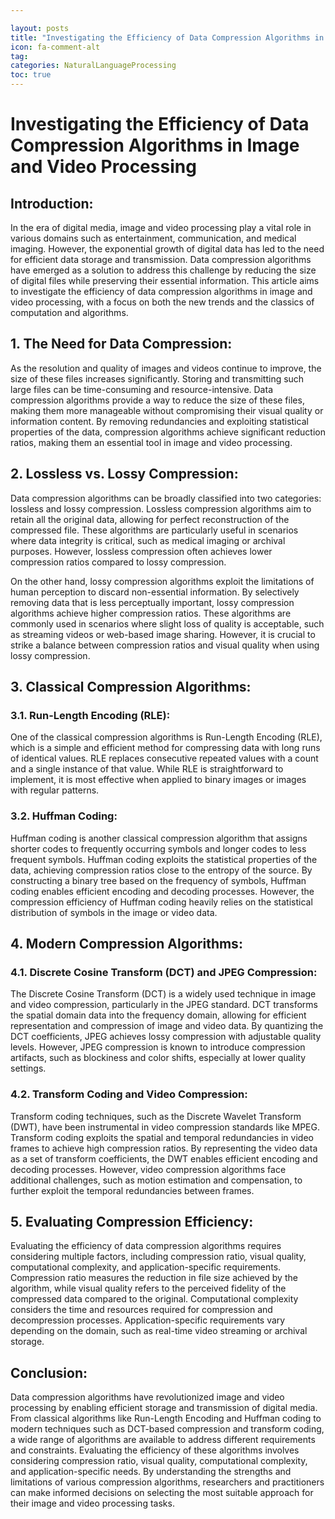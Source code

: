 ```yaml
---

layout: posts
title: "Investigating the Efficiency of Data Compression Algorithms in Image and Video Processing"
icon: fa-comment-alt
tag:      
categories: NaturalLanguageProcessing
toc: true
---
```




# Investigating the Efficiency of Data Compression Algorithms in Image and Video Processing

## Introduction:

In the era of digital media, image and video processing play a vital role in various domains such as entertainment, communication, and medical imaging. However, the exponential growth of digital data has led to the need for efficient data storage and transmission. Data compression algorithms have emerged as a solution to address this challenge by reducing the size of digital files while preserving their essential information. This article aims to investigate the efficiency of data compression algorithms in image and video processing, with a focus on both the new trends and the classics of computation and algorithms.

## 1. The Need for Data Compression:

As the resolution and quality of images and videos continue to improve, the size of these files increases significantly. Storing and transmitting such large files can be time-consuming and resource-intensive. Data compression algorithms provide a way to reduce the size of these files, making them more manageable without compromising their visual quality or information content. By removing redundancies and exploiting statistical properties of the data, compression algorithms achieve significant reduction ratios, making them an essential tool in image and video processing.

## 2. Lossless vs. Lossy Compression:

Data compression algorithms can be broadly classified into two categories: lossless and lossy compression. Lossless compression algorithms aim to retain all the original data, allowing for perfect reconstruction of the compressed file. These algorithms are particularly useful in scenarios where data integrity is critical, such as medical imaging or archival purposes. However, lossless compression often achieves lower compression ratios compared to lossy compression.

On the other hand, lossy compression algorithms exploit the limitations of human perception to discard non-essential information. By selectively removing data that is less perceptually important, lossy compression algorithms achieve higher compression ratios. These algorithms are commonly used in scenarios where slight loss of quality is acceptable, such as streaming videos or web-based image sharing. However, it is crucial to strike a balance between compression ratios and visual quality when using lossy compression.

## 3. Classical Compression Algorithms:

### 3.1. Run-Length Encoding (RLE):

One of the classical compression algorithms is Run-Length Encoding (RLE), which is a simple and efficient method for compressing data with long runs of identical values. RLE replaces consecutive repeated values with a count and a single instance of that value. While RLE is straightforward to implement, it is most effective when applied to binary images or images with regular patterns.

### 3.2. Huffman Coding:

Huffman coding is another classical compression algorithm that assigns shorter codes to frequently occurring symbols and longer codes to less frequent symbols. Huffman coding exploits the statistical properties of the data, achieving compression ratios close to the entropy of the source. By constructing a binary tree based on the frequency of symbols, Huffman coding enables efficient encoding and decoding processes. However, the compression efficiency of Huffman coding heavily relies on the statistical distribution of symbols in the image or video data.

## 4. Modern Compression Algorithms:

### 4.1. Discrete Cosine Transform (DCT) and JPEG Compression:

The Discrete Cosine Transform (DCT) is a widely used technique in image and video compression, particularly in the JPEG standard. DCT transforms the spatial domain data into the frequency domain, allowing for efficient representation and compression of image and video data. By quantizing the DCT coefficients, JPEG achieves lossy compression with adjustable quality levels. However, JPEG compression is known to introduce compression artifacts, such as blockiness and color shifts, especially at lower quality settings.

### 4.2. Transform Coding and Video Compression:

Transform coding techniques, such as the Discrete Wavelet Transform (DWT), have been instrumental in video compression standards like MPEG. Transform coding exploits the spatial and temporal redundancies in video frames to achieve high compression ratios. By representing the video data as a set of transform coefficients, the DWT enables efficient encoding and decoding processes. However, video compression algorithms face additional challenges, such as motion estimation and compensation, to further exploit the temporal redundancies between frames.

## 5. Evaluating Compression Efficiency:

Evaluating the efficiency of data compression algorithms requires considering multiple factors, including compression ratio, visual quality, computational complexity, and application-specific requirements. Compression ratio measures the reduction in file size achieved by the algorithm, while visual quality refers to the perceived fidelity of the compressed data compared to the original. Computational complexity considers the time and resources required for compression and decompression processes. Application-specific requirements vary depending on the domain, such as real-time video streaming or archival storage.

## Conclusion:

Data compression algorithms have revolutionized image and video processing by enabling efficient storage and transmission of digital media. From classical algorithms like Run-Length Encoding and Huffman coding to modern techniques such as DCT-based compression and transform coding, a wide range of algorithms are available to address different requirements and constraints. Evaluating the efficiency of these algorithms involves considering compression ratio, visual quality, computational complexity, and application-specific needs. By understanding the strengths and limitations of various compression algorithms, researchers and practitioners can make informed decisions on selecting the most suitable approach for their image and video processing tasks.